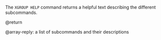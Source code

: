 The `XGROUP HELP` command returns a helpful text describing the different
subcommands.

@return

@array-reply: a list of subcommands and their descriptions
